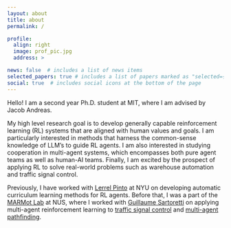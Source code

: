 ```yaml
---
layout: about
title: about
permalink: /

profile:
  align: right
  image: prof_pic.jpg
  address: >

news: false  # includes a list of news items
selected_papers: true # includes a list of papers marked as "selected={true}"
social: true  # includes social icons at the bottom of the page
---
```



Hello! I am a second year Ph.D. student at MIT, where I am advised by Jacob Andreas. 

My high level research goal is to develop generally capable reinforcement learning (RL) systems that are aligned with human values and goals.
I am particularly interested in methods that harness the common-sense knowledge of LLM’s to guide RL agents. 
I am also interested in studying cooperation in multi-agent systems, which encompasses both pure agent teams as well as human-AI teams.
Finally, I am excited by the prospect of applying RL to solve real-world problems such as warehouse automation and traffic signal control. 


Previously, I have worked with [Lerrel Pinto][lerrel] at NYU on developing automatic curriculum learning methods for RL agents. Before that, I was a part of the [MARMot Lab][marmot] at NUS, where I worked with [Guillaume Sartoretti][guillaume] on applying multi-agent reinforcement learning to [traffic signal control][traffic] and [multi-agent pathfinding][mapf]. 


[marmot]: https://marmotlab.org
[guillaume]: https://marmotlab.org/bio.html
[cilvr]: https://wp.nyu.edu/cilvr/ 
[lerrel]: https://www.lerrelpinto.com 
[ntu]: https://www.ntu.edu.sg/
[curriculum]: https://lilianweng.github.io/lil-log/2020/01/29/curriculum-for-reinforcement-learning.html
[traffic]: https://marmotlab.org/projects/urban_traffic.html
[mapf]: https://ieeexplore.ieee.org/abstract/document/9366340
[cathy]: http://www.wucathy.com/blog/ 
[dylan]: https://algorithmicalignment.csail.mit.edu  

